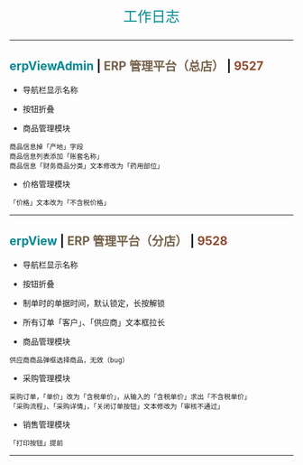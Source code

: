 <p align="center" style="font-size: 25px; color: #008792;">工作日志</p>

---

## <span style="color: #008792;">erpViewAdmin</span> | <span style="color: #76624c;">ERP 管理平台（总店）</span> | <span style="color: #8f4b2e;">9527</span>

- 导航栏显示名称

- 按钮折叠

- 商品管理模块

```
商品信息掉「产地」字段
商品信息列表添加「账套名称」
商品信息「财务商品分类」文本修改为「药用部位」
```

- 价格管理模块

```
「价格」文本改为「不含税价格」
```

---

## <span style="color: #008792;">erpView</span> | <span style="color: #76624c;">ERP 管理平台（分店）</span> | <span style="color: #8f4b2e;">9528</span>

- 导航栏显示名称

- 按钮折叠

- 制单时的单据时间，默认锁定，长按解锁

- 所有订单「客户」、「供应商」文本框拉长

- 商品管理模块

```
供应商商品弹框选择商品，无效（bug）
```

- 采购管理模块

```
采购订单，「单价」改为「含税单价」，从输入的「含税单价」求出「不含税单价」
「采购流程」、「采购详情」，「关闭订单按钮」文本修改为「审核不通过」
```

- 销售管理模块

```
「打印按钮」提前
```

---
